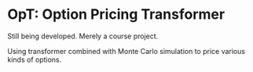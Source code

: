 # OpT: Option Pricing Transformer

Still being developed. Merely a course project.

Using transformer combined with Monte Carlo simulation to price various kinds of options.
